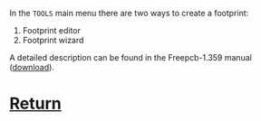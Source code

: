In the `TOOLS` main menu there are two ways to create a footprint:

1) Footprint editor
2) Footprint wizard

A detailed description can be found in the Freepcb-1.359 manual ([download](https://github.com/Duxah/FreePCB-2/raw/master/FreePcb-2/bin/doc/freepcb_user_guide.pdf)).

# [Return](How_to.md)

